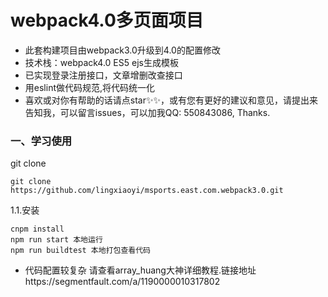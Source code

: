 
# webpack4.0多页面项目

- 此套构建项目由webpack3.0升级到4.0的配置修改
- 技术栈：webpack4.0 ES5 ejs生成模板
- 已实现登录注册接口，文章增删改查接口
- 用eslint做代码规范,将代码统一化
- 喜欢或对你有帮助的话请点star✨✨，或有您有更好的建议和意见，请提出来告知我，可以留言issues，可以加我QQ: 550843086, Thanks.

### 一、学习使用


git clone

```
git clone https://github.com/lingxiaoyi/msports.east.com.webpack3.0.git
```

1.1.安装

```
cnpm install
npm run start 本地运行
npm run buildtest 本地打包查看代码
```
- 代码配置较复杂 请查看array_huang大神详细教程.链接地址https://segmentfault.com/a/1190000010317802
